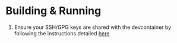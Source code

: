 # Building & Running

1. Ensure your SSH/GPG keys are shared with the devcontainer by following the instructions detailed [here](https://code.visualstudio.com/remote/advancedcontainers/sharing-git-credentials)